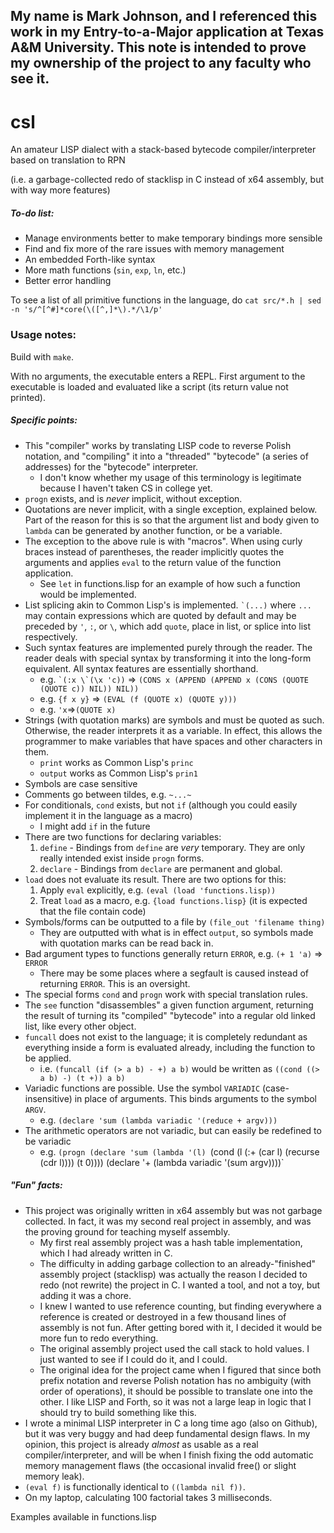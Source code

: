 ## My name is Mark Johnson, and I referenced this work in my Entry-to-a-Major application at Texas A&M University. This note is intended to prove my ownership of the project to any faculty who see it.

# csl
An amateur LISP dialect with a stack-based bytecode compiler/interpreter based on translation to RPN

(i.e. a garbage-collected redo of stacklisp in C instead of x64 assembly, but with way more features)

##### To-do list:
* Manage environments better to make temporary bindings more sensible
* Find and fix more of the rare issues with memory management
* An embedded Forth-like syntax
* More math functions (`sin`, `exp`, `ln`, etc.)
* Better error handling

To see a list of all primitive functions in the language, do `cat src/*.h | sed -n 's/^[^#]*core(\([^,]*\).*/\1/p'`

### Usage notes:

Build with `make`.

With no arguments, the executable enters a REPL. First argument to the executable is loaded and evaluated like a script (its return value not printed).

##### Specific points:
* This "compiler" works by translating LISP code to reverse Polish notation, and "compiling" it into a "threaded" "bytecode" (a series of addresses) for the "bytecode" interpreter.
  * I don't know whether my usage of this terminology is legitimate because I haven't taken CS in college yet.
* `progn` exists, and is *never* implicit, without exception.
* Quotations are never implicit, with a single exception, explained below. Part of the reason for this is so that the argument list and body given to `lambda` can be generated by another function, or be a variable.
* The exception to the above rule is with "macros". When using curly braces instead of parentheses, the reader implicitly quotes the arguments and applies `eval` to the return value of the function application.
  * See `let` in functions.lisp for an example of how such a function would be implemented.
* List splicing akin to Common Lisp's is implemented. `` `(...) `` where `...` may contain expressions which are quoted by default and may be preceded by `'`, `:`, or `\`, which add `quote`, place in list, or splice into list respectively.
* Such syntax features are implemented purely through the reader. The reader deals with special syntax by transforming it into the long-form equivalent. All syntax features are essentially shorthand.
  * e.g. `` `(:x \`(\x 'c)) `` => `(CONS x (APPEND (APPEND x (CONS (QUOTE (QUOTE c)) NIL)) NIL))`
  * e.g. `{f x y}` => `(EVAL (f (QUOTE x) (QUOTE y)))`
  * e.g. `'x`=>`(QUOTE x)`
* Strings (with quotation marks) are symbols and must be quoted as such. Otherwise, the reader interprets it as a variable. In effect, this allows the programmer to make variables that have spaces and other characters in them.
  * `print` works as Common Lisp's `princ`
  * `output` works as Common Lisp's `prin1`
* Symbols are case sensitive
* Comments go between tildes, e.g. `~...~`
* For conditionals, `cond` exists, but not `if` (although you could easily implement it in the language as a macro)
  * I might add `if` in the future
* There are two functions for declaring variables:
  1. `define` - Bindings from `define` are *very* temporary. They are only really intended exist inside `progn` forms.
  2. `declare` - Bindings from `declare` are permanent and global.
* `load` does not evaluate its result. There are two options for this:
  1. Apply `eval` explicitly, e.g. `(eval (load 'functions.lisp))`
  2. Treat `load` as a macro, e.g. `{load functions.lisp}` (it is expected that the file contain code)
* Symbols/forms can be outputted to a file by `(file_out 'filename thing)`
  * They are outputted with what is in effect `output`, so symbols made with quotation marks can be read back in.
* Bad argument types to functions generally return `ERROR`, e.g. `(+ 1 'a)` => `ERROR`
  * There may be some places where a segfault is caused instead of returning `ERROR`. This is an oversight.
* The special forms `cond` and `progn` work with special translation rules.
* The `see` function "disassembles" a given function argument, returning the result of turning its "compiled" "bytecode" into a regular old linked list, like every other object.
* `funcall` does not exist to the language; it is completely redundant as everything inside a form is evaluated already, including the function to be applied.
  * i.e. `(funcall (if (> a b) - +) a b)` would be written as `((cond ((> a b) -) (t +)) a b)`
* Variadic functions are possible. Use the symbol `VARIADIC` (case-insensitive) in place of arguments. This binds arguments to the symbol `ARGV`.
  * e.g. `(declare 'sum (lambda variadic '(reduce + argv)))`
* The arithmetic operators are not variadic, but can easily be redefined to be variadic
  * e.g. `(progn (declare 'sum (lambda '(l) `(cond (l (:+ (car l) (recurse (cdr l)))) (t 0)))) (declare '+ (lambda variadic '(sum argv))))`

##### "Fun" facts:
* This project was originally written in x64 assembly but was not garbage collected. In fact, it was my second real project in assembly, and was the proving ground for teaching myself assembly.
  * My first real assembly project was a hash table implementation, which I had already written in C.
  * The difficulty in adding garbage collection to an already-"finished" assembly project (stacklisp) was actually the reason I decided to redo (not rewrite) the project in C. I wanted a tool, and not a toy, but adding it was a chore.
  * I knew I wanted to use reference counting, but finding everywhere a reference is created or destroyed in a few thousand lines of assembly is not fun. After getting bored with it, I decided it would be more fun to redo everything.
  * The original assembly project used the call stack to hold values. I just wanted to see if I could do it, and I could.
  * The original idea for the project came when I figured that since both prefix notation and reverse Polish notation has no ambiguity (with order of operations), it should be possible to translate one into the other. I like LISP and Forth, so it was not a large leap in logic that I should try to build something like this.
* I wrote a minimal LISP interpreter in C a long time ago (also on Github), but it was very buggy and had deep fundamental design flaws. In my opinion, this project is already *almost* as usable as a real compiler/interpreter, and will be when I finish fixing the odd automatic memory management flaws (the occasional invalid free() or slight memory leak).
* `(eval f)` is functionally identical to `((lambda nil f))`.
* On my laptop, calculating 100 factorial takes 3 milliseconds.

Examples available in functions.lisp
